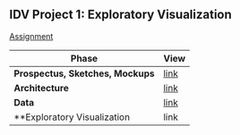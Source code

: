 ## IDV Project 1: Exploratory Visualization

[Assignment](https://data73200fry.commons.gc.cuny.edu/project-2-narrative-visualization/)

Phase | View
--- | ---
**Prospectus, Sketches, Mockups** | [link](prospectus-sketches)
**Architecture** | [link](prospectus-sketches/architecture.png)
**Data** | [link](data)
**Exploratory Visualization | link
